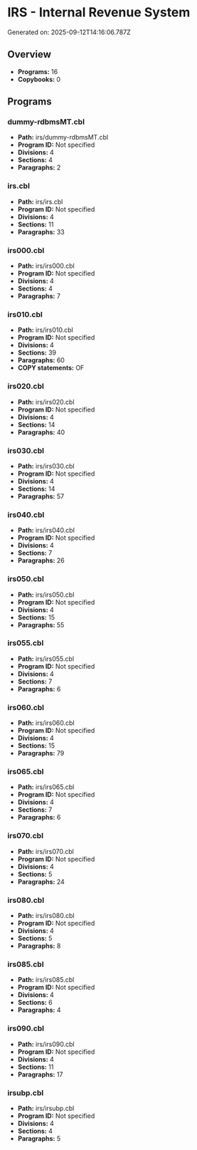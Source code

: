 # IRS - Internal Revenue System

Generated on: 2025-09-12T14:16:06.787Z

## Overview

- **Programs:** 16
- **Copybooks:** 0

## Programs

### dummy-rdbmsMT.cbl

- **Path:** irs/dummy-rdbmsMT.cbl
- **Program ID:** Not specified
- **Divisions:** 4
- **Sections:** 4
- **Paragraphs:** 2

### irs.cbl

- **Path:** irs/irs.cbl
- **Program ID:** Not specified
- **Divisions:** 4
- **Sections:** 11
- **Paragraphs:** 33

### irs000.cbl

- **Path:** irs/irs000.cbl
- **Program ID:** Not specified
- **Divisions:** 4
- **Sections:** 4
- **Paragraphs:** 7

### irs010.cbl

- **Path:** irs/irs010.cbl
- **Program ID:** Not specified
- **Divisions:** 4
- **Sections:** 39
- **Paragraphs:** 60
- **COPY statements:** OF

### irs020.cbl

- **Path:** irs/irs020.cbl
- **Program ID:** Not specified
- **Divisions:** 4
- **Sections:** 14
- **Paragraphs:** 40

### irs030.cbl

- **Path:** irs/irs030.cbl
- **Program ID:** Not specified
- **Divisions:** 4
- **Sections:** 14
- **Paragraphs:** 57

### irs040.cbl

- **Path:** irs/irs040.cbl
- **Program ID:** Not specified
- **Divisions:** 4
- **Sections:** 7
- **Paragraphs:** 26

### irs050.cbl

- **Path:** irs/irs050.cbl
- **Program ID:** Not specified
- **Divisions:** 4
- **Sections:** 15
- **Paragraphs:** 55

### irs055.cbl

- **Path:** irs/irs055.cbl
- **Program ID:** Not specified
- **Divisions:** 4
- **Sections:** 7
- **Paragraphs:** 6

### irs060.cbl

- **Path:** irs/irs060.cbl
- **Program ID:** Not specified
- **Divisions:** 4
- **Sections:** 15
- **Paragraphs:** 79

### irs065.cbl

- **Path:** irs/irs065.cbl
- **Program ID:** Not specified
- **Divisions:** 4
- **Sections:** 7
- **Paragraphs:** 6

### irs070.cbl

- **Path:** irs/irs070.cbl
- **Program ID:** Not specified
- **Divisions:** 4
- **Sections:** 5
- **Paragraphs:** 24

### irs080.cbl

- **Path:** irs/irs080.cbl
- **Program ID:** Not specified
- **Divisions:** 4
- **Sections:** 5
- **Paragraphs:** 8

### irs085.cbl

- **Path:** irs/irs085.cbl
- **Program ID:** Not specified
- **Divisions:** 4
- **Sections:** 6
- **Paragraphs:** 4

### irs090.cbl

- **Path:** irs/irs090.cbl
- **Program ID:** Not specified
- **Divisions:** 4
- **Sections:** 11
- **Paragraphs:** 17

### irsubp.cbl

- **Path:** irs/irsubp.cbl
- **Program ID:** Not specified
- **Divisions:** 4
- **Sections:** 4
- **Paragraphs:** 5

